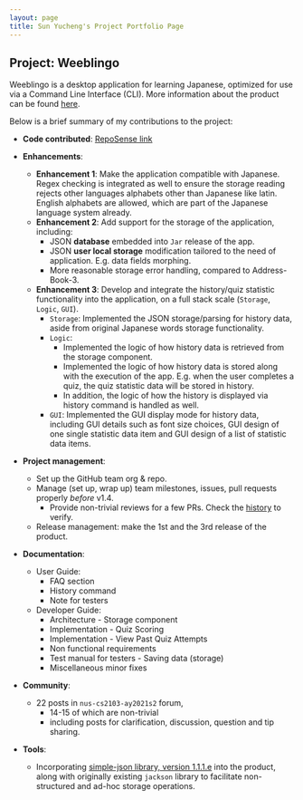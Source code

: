 ```yaml
---
layout: page
title: Sun Yucheng's Project Portfolio Page
---
```


## Project: Weeblingo

Weeblingo is a desktop application for learning Japanese,
optimized for use via a Command Line Interface (CLI).
More information about the product can be found [here](https://ay2021s2-cs2103t-t13-1.github.io/tp/UserGuide.html).

Below is a brief summary of my contributions to the project:

* **Code contributed**: [RepoSense link](https://nus-cs2103-ay2021s2.github.io/tp-dashboard/?search=&sort=groupTitle&sortWithin=title&timeframe=commit&mergegroup=&groupSelect=groupByRepos&breakdown=true&checkedFileTypes=docs~functional-code~test-code~other&since=&tabOpen=true&tabType=authorship&zFR=false&tabAuthor=Cheng20010201&tabRepo=AY2021S2-CS2103T-T13-1%2Ftp%5Bmaster%5D&authorshipIsMergeGroup=false&authorshipFileTypes=docs~functional-code~test-code~other&authorshipIsBinaryFileTypeChecked=false)
* **Enhancements**:
  * **Enhancement 1**: Make the application compatible with Japanese. Regex checking is integrated as well to ensure the
  storage reading rejects other languages alphabets other than Japanese like latin.
    English alphabets are allowed,
    which are part of the Japanese language system already.
  * **Enhancement 2**: Add support for the storage of the application, including:
    * JSON **database** embedded into `Jar` release of the app.
    * JSON **user local storage** modification tailored to the need of application. E.g. data fields morphing.
    * More reasonable storage error handling, compared to Address-Book-3.
  * **Enhancement 3**: Develop and integrate the history/quiz statistic functionality into the application,
  on a full stack scale (`Storage`, `Logic`, `GUI`).
      * `Storage`: Implemented the JSON storage/parsing for history data, aside from original Japanese words storage functionality.
      * `Logic`:
        * Implemented the logic of how history data is retrieved from the storage component.
        * Implemented the logic of how history data is stored along with the execution of the app.
        E.g. when the user completes a quiz, the quiz statistic data will be stored in history.
        * In addition, the logic of how the history is displayed via history command is handled as well.
      * `GUI`: Implemented the GUI display mode for history data, including GUI details such as font size choices,
        GUI design of one single statistic data item and GUI design of a list of statistic data items.
   
* **Project management**:
  * Set up the GitHub team org & repo.
  * Manage (set up, wrap up) team milestones, issues, pull requests properly _before_ v1.4.
    * Provide non-trivial reviews for a few PRs. Check the [history](https://github.com/AY2021S2-CS2103T-T13-1/tp/pulls) to verify.   
  * Release management: make the 1st and the 3rd release of the product.
    
* **Documentation**:
  * User Guide:
    * FAQ section
    * History command
    * Note for testers
  * Developer Guide:
    * Architecture - Storage component
    * Implementation - Quiz Scoring
    * Implementation - View Past Quiz Attempts
    * Non functional requirements
    * Test manual for testers - Saving data (storage)
    * Miscellaneous minor fixes
    
* **Community**:
  * 22 posts in `nus-cs2103-ay2021s2` forum,
    * 14-15 of which are non-trivial
    * including posts for clarification, discussion, question and tip sharing.

* **Tools**:
  * Incorporating [simple-json library, version 1.1.1.e](https://code.google.com/archive/p/json-simple/) into the product, along with originally existing `jackson` library to facilitate
    non-structured and ad-hoc storage operations.
